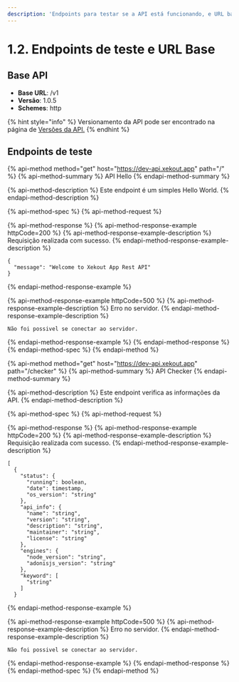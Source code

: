 ```yaml
---
description: 'Endpoints para testar se a API está funcionando, e URL base.'
---
```


# 1.2. Endpoints de teste e URL Base

## Base API

* **Base URL**: /v1
* **Versão**: 1.0.5
* **Schemes**: http

{% hint style="info" %}
Versionamento da API pode ser encontrado na página de [Versões da API.](versao.md)
{% endhint %}

## Endpoints de teste

{% api-method method="get" host="https://dev-api.xekout.app" path="/" %}
{% api-method-summary %}
API Hello
{% endapi-method-summary %}

{% api-method-description %}
Este endpoint é um simples Hello World.
{% endapi-method-description %}

{% api-method-spec %}
{% api-method-request %}

{% api-method-response %}
{% api-method-response-example httpCode=200 %}
{% api-method-response-example-description %}
Requisição realizada com sucesso.
{% endapi-method-response-example-description %}

```
{
  "message": "Welcome to Xekout App Rest API"
}
```
{% endapi-method-response-example %}

{% api-method-response-example httpCode=500 %}
{% api-method-response-example-description %}
Erro no servidor.
{% endapi-method-response-example-description %}

```
Não foi possivel se conectar ao servidor.
```
{% endapi-method-response-example %}
{% endapi-method-response %}
{% endapi-method-spec %}
{% endapi-method %}

{% api-method method="get" host="https://dev-api.xekout.app" path="/checker" %}
{% api-method-summary %}
API Checker
{% endapi-method-summary %}

{% api-method-description %}
Este endpoint verifica as informações da API.
{% endapi-method-description %}

{% api-method-spec %}
{% api-method-request %}

{% api-method-response %}
{% api-method-response-example httpCode=200 %}
{% api-method-response-example-description %}
Requisição realizada com sucesso.
{% endapi-method-response-example-description %}

```text
[
  {
    "status": {
      "running": boolean,
      "date": timestamp,
      "os_version": "string"
    },
    "api_info": {
      "name": "string",
      "version": "string",
      "description": "string",
      "maintainer": "string",
      "license": "string"
    },
    "engines": {
      "node_version": "string",
      "adonisjs_version": "string"
    },
    "keyword": [
      "string"
    ]
  }
```
{% endapi-method-response-example %}

{% api-method-response-example httpCode=500 %}
{% api-method-response-example-description %}
Erro no servidor.
{% endapi-method-response-example-description %}

```text
Não foi possivel se conectar ao servidor.
```
{% endapi-method-response-example %}
{% endapi-method-response %}
{% endapi-method-spec %}
{% endapi-method %}

